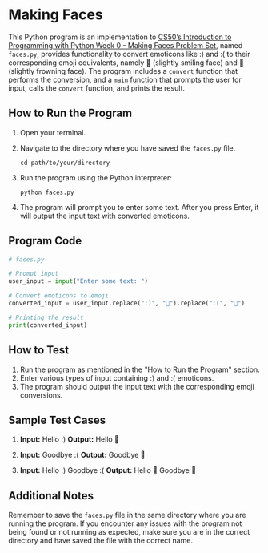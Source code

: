 # Making Faces

This Python program is an implementation to [CS50’s Introduction to Programming with Python Week 0 - Making Faces Problem Set](https://cs50.harvard.edu/python/2022/psets/0/faces/), named `faces.py`, provides functionality to convert emoticons like :) and :( to their corresponding emoji equivalents, namely 🙂 (slightly smiling face) and 🙁 (slightly frowning face). The program includes a `convert` function that performs the conversion, and a `main` function that prompts the user for input, calls the `convert` function, and prints the result.

## How to Run the Program

1. Open your terminal.
2. Navigate to the directory where you have saved the `faces.py` file.

   ```
   cd path/to/your/directory
   ```

3. Run the program using the Python interpreter:

   ```
   python faces.py
   ```

4. The program will prompt you to enter some text. After you press Enter, it will output the input text with converted emoticons.

## Program Code

```python
# faces.py

# Prompt input
user_input = input("Enter some text: ")

# Convert emoticons to emoji
converted_input = user_input.replace(":)", "🙂").replace(":(", "🙁")

# Printing the result
print(converted_input)
```

## How to Test

1. Run the program as mentioned in the "How to Run the Program" section.
2. Enter various types of input containing :) and :( emoticons.
3. The program should output the input text with the corresponding emoji conversions.

## Sample Test Cases

1. **Input:** Hello :)
   **Output:** Hello 🙂

2. **Input:** Goodbye :(
   **Output:** Goodbye 🙁

3. **Input:** Hello :) Goodbye :(
   **Output:** Hello 🙂 Goodbye 🙁

## Additional Notes

Remember to save the `faces.py` file in the same directory where you are running the program. If you encounter any issues with the program not being found or not running as expected, make sure you are in the correct directory and have saved the file with the correct name.
